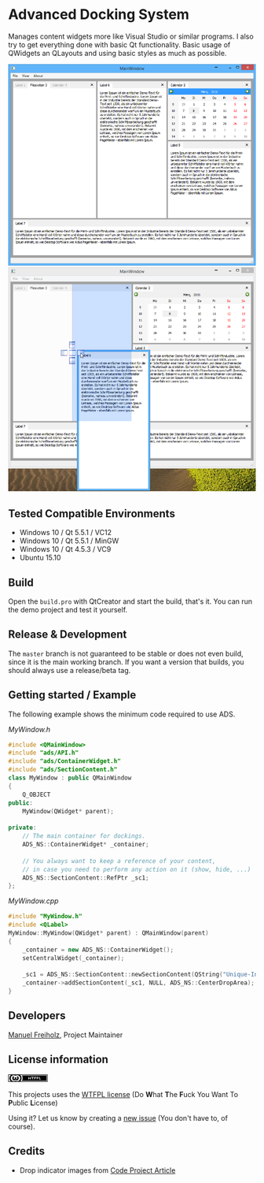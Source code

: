 # Advanced Docking System
Manages content widgets more like Visual Studio or similar programs.
I also try to get everything done with basic Qt functionality.
Basic usage of QWidgets an QLayouts and using basic styles as much as possible.

![Layout of widgets](preview.png)
![Dropping widgets](preview-dragndrop.png)

## Tested Compatible Environments
- Windows 10 / Qt 5.5.1 / VC12
- Windows 10 / Qt 5.5.1 / MinGW
- Windows 10 / Qt 4.5.3 / VC9
- Ubuntu 15.10

## Build
Open the `build.pro` with QtCreator and start the build, that's it.
You can run the demo project and test it yourself.

## Release & Development
The `master` branch is not guaranteed to be stable or does not even build, since it is the main working branch.
If you want a version that builds, you should always use a release/beta tag.

## Getting started / Example
The following example shows the minimum code required to use ADS.

_MyWindow.h_
```cpp
#include <QMainWindow>
#include "ads/API.h"
#include "ads/ContainerWidget.h"
#include "ads/SectionContent.h"
class MyWindow : public QMainWindow
{
	Q_OBJECT
public:
	MyWindow(QWidget* parent);
	
private:
	// The main container for dockings.
	ADS_NS::ContainerWidget* _container;
	
	// You always want to keep a reference of your content,
	// in case you need to perform any action on it (show, hide, ...)
	ADS_NS::SectionContent::RefPtr _sc1; 
};
```

_MyWindow.cpp_
```cpp
#include "MyWindow.h"
#include <QLabel>
MyWindow::MyWindow(QWidget* parent) : QMainWindow(parent)
{
	_container = new ADS_NS::ContainerWidget();
	setCentralWidget(_container);
	
	_sc1 = ADS_NS::SectionContent::newSectionContent(QString("Unique-Internal-Name"), _container, new QLabel("Visible Title"), new QLabel("Content Widget"));
	_container->addSectionContent(_sc1, NULL, ADS_NS::CenterDropArea);
}
```

## Developers
[Manuel Freiholz](https://mfreiholz.de), Project Maintainer

## License information
![WTFPL](license.png)

This projects uses the [WTFPL license](http://www.wtfpl.net/)
(Do **W**hat **T**he **F**uck You Want To **P**ublic **L**icense)

Using it? Let us know by creating a [new issue](https://github.com/mfreiholz/qt-docks/issues/new) (You don't have to, of course).

## Credits
- Drop indicator images from [Code Project Article](http://www.codeproject.com/Articles/140209/Building-a-Docking-Window-Management-Solution-in-W)
